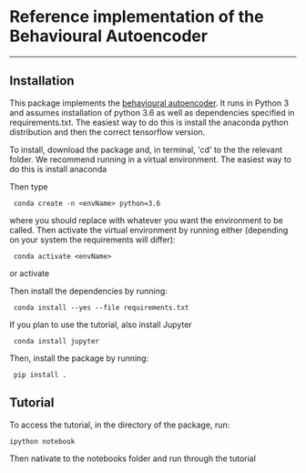 # Reference implementation of the Behavioural Autoencoder
----

## Installation

This package implements the [behavioural autoencoder](https://www.biorxiv.org/content/10.1101/567479v1). It runs in Python 3 and assumes installation of python 3.6 as well as dependencies specified in requirements.txt. The easiest way to do this is install the anaconda python distribution and then the correct tensorflow version.


To install, download the package and, in terminal, 'cd' to the the relevant folder. We recommend running in a virtual environment. The easiest way to do this is install anaconda

Then type

     conda create -n <envName> python=3.6

where you should replace <envName> with whatever you want the environment to be called. Then activate the virtual environment by running either (depending on your system the requirements will differ):

     conda activate <envName>

or
     activate <envName>

Then install the dependencies by running:

     conda install --yes --file requirements.txt

If you plan to use the tutorial, also install Jupyter

     conda install jupyter


Then, install the package by running: 


     pip install .

###


## Tutorial

To access the tutorial, in the directory of the package, run:

    ipython notebook


Then nativate to the notebooks folder and run through the tutorial
